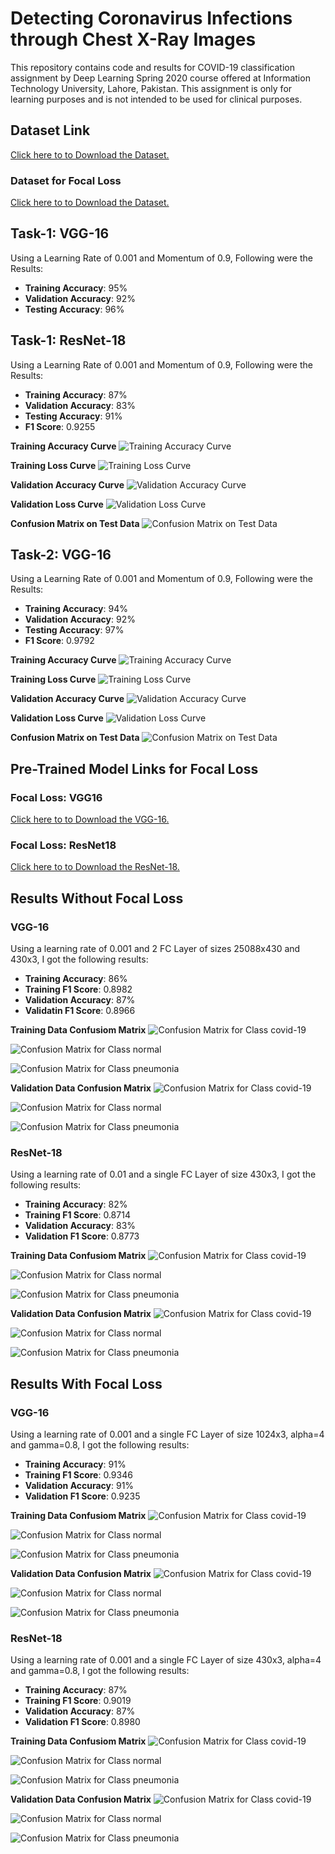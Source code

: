 # Detecting Coronavirus Infections through Chest X-Ray Images
This repository contains code and results for COVID-19 classification assignment by
Deep Learning Spring 2020 course offered at Information Technology University,
Lahore, Pakistan. This assignment is only for learning purposes and is not intended to
be used for clinical purposes.

## Dataset Link
[Click here to to Download the Dataset.](https://drive.google.com/file/d/1-HQQciKYfwAO3oH7ci6zhg45DduvkpnK/view)

### Dataset for Focal Loss
[Click here to to Download the Dataset.](https://drive.google.com/file/d/1eytbwaLQBv12psV8I-aMkIli9N3bf8nO/view)


## Task-1: VGG-16
Using a Learning Rate of 0.001 and Momentum of 0.9, Following were the Results:
- **Training Accuracy**: 95%
- **Validation Accuracy**: 92%
- **Testing Accuracy**: 96%

## Task-1: ResNet-18
Using a Learning Rate of 0.001 and Momentum of 0.9, Following were the Results:
- **Training Accuracy**: 87%
- **Validation Accuracy**: 83%
- **Testing Accuracy**: 91%
- **F1 Score**: 0.9255

**Training Accuracy Curve**
![Training Accuracy Curve](https://github.com/bscs16033/bscs16033_COVID19_DLSpring2020/blob/master/results/task1_resnet18_training_accuracy_curve.png)

**Training Loss Curve**
![Training Loss Curve](https://github.com/bscs16033/bscs16033_COVID19_DLSpring2020/blob/master/results/task1_resnet18_training_loss_curve.png)

**Validation Accuracy Curve**
![Validation Accuracy Curve](https://github.com/bscs16033/bscs16033_COVID19_DLSpring2020/blob/master/results/task1_resnet18_validation_accuracy_curve.png)

**Validation Loss Curve**
![Validation Loss Curve](https://github.com/bscs16033/bscs16033_COVID19_DLSpring2020/blob/master/results/task1_resnet18_validation_loss_curve.png)

**Confusion Matrix on Test Data**
![Confusion Matrix on Test Data](https://github.com/bscs16033/bscs16033_COVID19_DLSpring2020/blob/master/results/task1_resnet18_confusion_matrix.png)


## Task-2: VGG-16
Using a Learning Rate of 0.001 and Momentum of 0.9, Following were the Results:
- **Training Accuracy**: 94%
- **Validation Accuracy**: 92%
- **Testing Accuracy**: 97%
- **F1 Score**: 0.9792

**Training Accuracy Curve**
![Training Accuracy Curve](https://github.com/bscs16033/bscs16033_COVID19_DLSpring2020/blob/master/results/task2_vgg16_training_accuracy_curve.png)

**Training Loss Curve**
![Training Loss Curve](https://github.com/bscs16033/bscs16033_COVID19_DLSpring2020/blob/master/results/task2_vgg16_training_loss_curve.png)

**Validation Accuracy Curve**
![Validation Accuracy Curve](https://github.com/bscs16033/bscs16033_COVID19_DLSpring2020/blob/master/results/task2_vgg16_validation_accuracy_curve.png)

**Validation Loss Curve**
![Validation Loss Curve](https://github.com/bscs16033/bscs16033_COVID19_DLSpring2020/blob/master/results/task2_vgg16_validation_loss_curve.png)

**Confusion Matrix on Test Data**
![Confusion Matrix on Test Data](https://github.com/bscs16033/bscs16033_COVID19_DLSpring2020/blob/master/results/task2_vgg16_confusion_matrix.png)

## Pre-Trained Model Links for Focal Loss
### Focal Loss: VGG16
[Click here to to Download the VGG-16.](https://drive.google.com/open?id=1rEMnI7naUXEgu9JygASOp-tcuSThH-bf)

### Focal Loss: ResNet18
[Click here to to Download the ResNet-18.](https://drive.google.com/open?id=1-1IHWNW2fZAqJZSkV6QdwGjJJ4DQaEZ4)

## Results Without Focal Loss
### VGG-16
Using a learning rate of 0.001 and 2 FC Layer of sizes 25088x430 and 430x3, I got the following results:
- **Training Accuracy**: 86%
- **Training F1 Score**: 0.8982
- **Validation Accuracy**: 87%
- **Validatin F1 Score**: 0.8966

**Training Data Confusiom Matrix**
![Confusion Matrix for Class covid-19](https://github.com/bscs16033/bscs16033_COVID19_DLSpring2020/blob/master/results/without_focal_loss_vgg16_training_covid19.png)

![Confusion Matrix for Class normal](https://github.com/bscs16033/bscs16033_COVID19_DLSpring2020/blob/master/results/without_focal_loss_vgg16_training_normal.png)

![Confusion Matrix for Class pneumonia](https://github.com/bscs16033/bscs16033_COVID19_DLSpring2020/blob/master/results/without_focal_loss_vgg16_training_pneumonia.png)

**Validation Data Confusion Matrix**
![Confusion Matrix for Class covid-19](https://github.com/bscs16033/bscs16033_COVID19_DLSpring2020/blob/master/results/without_focal_loss_vgg16_validation_covid19.png)

![Confusion Matrix for Class normal](https://github.com/bscs16033/bscs16033_COVID19_DLSpring2020/blob/master/results/without_focal_loss_vgg16_validation_normal.png)

![Confusion Matrix for Class pneumonia](https://github.com/bscs16033/bscs16033_COVID19_DLSpring2020/blob/master/results/without_focal_loss_vgg16_validation_pneumonia.png)

### ResNet-18
Using a learning rate of 0.01 and a single FC Layer of size 430x3, I got the following results:
- **Training Accuracy**: 82%
- **Training F1 Score**: 0.8714
- **Validation Accuracy**: 83%
- **Validation F1 Score**: 0.8773

**Training Data Confusiom Matrix**
![Confusion Matrix for Class covid-19](https://github.com/bscs16033/bscs16033_COVID19_DLSpring2020/blob/master/results/without_focal_loss_resnet18_training_covid19.png)

![Confusion Matrix for Class normal](https://github.com/bscs16033/bscs16033_COVID19_DLSpring2020/blob/master/results/without_focal_loss_resnet18_training_normal.png)

![Confusion Matrix for Class pneumonia](https://github.com/bscs16033/bscs16033_COVID19_DLSpring2020/blob/master/results/without_focal_loss_resnet18_training_pneumonia.png)

**Validation Data Confusion Matrix**
![Confusion Matrix for Class covid-19](https://github.com/bscs16033/bscs16033_COVID19_DLSpring2020/blob/master/results/without_focal_loss_resnet18_validation_covid19.png)

![Confusion Matrix for Class normal](https://github.com/bscs16033/bscs16033_COVID19_DLSpring2020/blob/master/results/without_focal_loss_resnet18_validation_normal.png)

![Confusion Matrix for Class pneumonia](https://github.com/bscs16033/bscs16033_COVID19_DLSpring2020/blob/master/results/without_focal_loss_resnet18_validation_pneumonia.png)


## Results With Focal Loss
### VGG-16
Using a learning rate of 0.001 and a single FC Layer of size 1024x3, alpha=4 and gamma=0.8, I got the following results:
- **Training Accuracy**: 91%
- **Training F1 Score**: 0.9346
- **Validation Accuracy**: 91%
- **Validation F1 Score**: 0.9235

**Training Data Confusiom Matrix**
![Confusion Matrix for Class covid-19](https://github.com/bscs16033/bscs16033_COVID19_DLSpring2020/blob/master/results/with_focal_loss_vgg16_training_covid19.png)

![Confusion Matrix for Class normal](https://github.com/bscs16033/bscs16033_COVID19_DLSpring2020/blob/master/results/with_focal_loss_vgg16_training_normal.png)

![Confusion Matrix for Class pneumonia](https://github.com/bscs16033/bscs16033_COVID19_DLSpring2020/blob/master/results/with_focal_loss_vgg16_training_pneumonia.png)

**Validation Data Confusion Matrix**
![Confusion Matrix for Class covid-19](https://github.com/bscs16033/bscs16033_COVID19_DLSpring2020/blob/master/results/with_focal_loss_vgg16_validation_covid19.png)

![Confusion Matrix for Class normal](https://github.com/bscs16033/bscs16033_COVID19_DLSpring2020/blob/master/results/with_focal_loss_vgg16_validation_normal.png)

![Confusion Matrix for Class pneumonia](https://github.com/bscs16033/bscs16033_COVID19_DLSpring2020/blob/master/results/with_focal_loss_vgg16_validation_pneumonia.png)

### ResNet-18
Using a learning rate of 0.001 and a single FC Layer of size 430x3, alpha=4 and gamma=0.8, I got the following results:
- **Training Accuracy**: 87%
- **Training F1 Score**: 0.9019
- **Validation Accuracy**: 87%
- **Validation F1 Score**: 0.8980

**Training Data Confusiom Matrix**
![Confusion Matrix for Class covid-19](https://github.com/bscs16033/bscs16033_COVID19_DLSpring2020/blob/master/results/with_focal_loss_resnet18_training_covid19.png)

![Confusion Matrix for Class normal](https://github.com/bscs16033/bscs16033_COVID19_DLSpring2020/blob/master/results/with_focal_loss_resnet18_training_normal.png)

![Confusion Matrix for Class pneumonia](https://github.com/bscs16033/bscs16033_COVID19_DLSpring2020/blob/master/results/with_focal_loss_resnet18_training_pneumonia.png)

**Validation Data Confusion Matrix**
![Confusion Matrix for Class covid-19](https://github.com/bscs16033/bscs16033_COVID19_DLSpring2020/blob/master/results/with_focal_loss_resnet18_validation_covid19.png)

![Confusion Matrix for Class normal](https://github.com/bscs16033/bscs16033_COVID19_DLSpring2020/blob/master/results/with_focal_loss_resnet18_validation_normal.png)

![Confusion Matrix for Class pneumonia](https://github.com/bscs16033/bscs16033_COVID19_DLSpring2020/blob/master/results/with_focal_loss_resnet18_validation_pneumonia.png)

